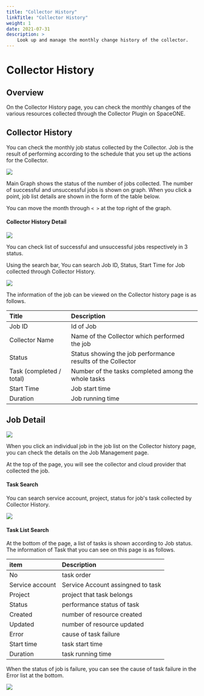 ```yaml
---
title: "Collector History"
linkTitle: "Collector History"
weight: 1
date: 2021-07-31
description: >
    Look up and manage the monthly change history of the collector.
---
```


# Collector History

## Overview

On the Collector History page, you can check the monthly changes of the various resources collected
through the Collector Plugin on SpaceONE.

## Collector History

You can check the monthly job status collected by the Collector. Job is the result of performing according to the schedule that you set up the actions for the Collector.

![](/docs/using_spaceone_console/admin_guide/management/collector-history_img/collector-history_image_01.png)

Main Graph shows the status of the number of jobs collected. The number of successful and unsuccessful jobs is shown on graph. When you click a point, job list details are shown in the form of the table below.

You can move the month through `< >` at the top right of the graph.

#### Collector History Detail

![](/docs/using_spaceone_console/admin_guide/management/collector-history_img/collector-history_image_02.png)

 You can check list of successful and unsuccessful jobs respectively in 3 status. 

Using the search bar, You can search Job ID, Status, Start Time for Job collected through Collector History.

![](/docs/using_spaceone_console/admin_guide/management/collector-history_img/collector-history_image_03.png)

The information of the job can be viewed on the Collector history page is as follows.

| Title | Description |
| :--- | :--- |
| Job ID | Id of Job |
| Collector Name | Name of the Collector which performed the job |
| Status | Status showing the job performance results of the Collector  |
| Task \(completed / total\) | Number of the tasks completed among the whole tasks |
| Start Time | Job start time |
| Duration | Job running time |



## Job Detail

![](/docs/using_spaceone_console/admin_guide/management/collector-history_img/collector-history_image_04.png)

When you click an individual job in the job list on the Collector history page, you can check the details on the Job Management page.

At the top of the page, you will see the collector and cloud provider that collected the job.


#### Task Search

You can search service account, project, status for job's task collected by Collector History.

![](/docs/using_spaceone_console/admin_guide/management/collector-history_img/collector-history_image_05.png)

#### 

#### Task List Search

At the bottom of the page, a list of tasks is shown according to Job status. The information of Task that you can see on this page is as follows.

| item | Description |
| :--- | :--- |
| No | task order |
| Service account | Service Account assingned to task |
| Project | project that task belongs |
| Status | performance status of task |
| Created | number of resource created |
| Updated | number of resource updated |
| Error | cause of task failure |
| Start time | task start time  |
| Duration | task running time |

When the status of job is failure, you can see the cause of task failure in the Error list at the bottom.

![](/docs/using_spaceone_console/admin_guide/management/collector-history_img/collector-history_image_06.png)




